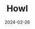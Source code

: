 ---
title: Howl
tags: [Analog]

type: docs
date: 2024-02-26
bookToc: false
image: howl.webp
summary: "Collage with found imagery."
---